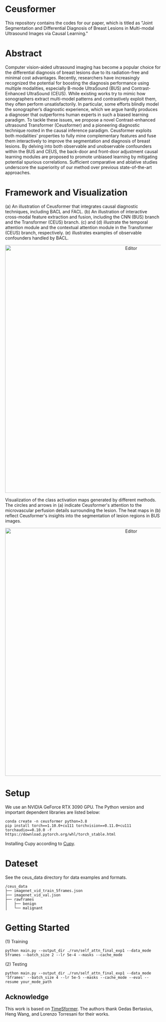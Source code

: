 # Ceusformer
This repository contains the codes for our paper, which is titled as "Joint Segmentation and Differential Diagnosis of Breast Lesions in Multi-modal Ultrasound Images via Causal Learning."

# Abstract

Computer vision-aided ultrasound imaging has become a popular choice for the differential diagnosis of breast lesions due to its radiation-free and minimal cost advantages. Recently, researchers have increasingly recognized the potential for boosting the diagnosis performance using multiple modalities, especially B-mode UltraSound (BUS) and Contrast-Enhanced UltraSound (CEUS). While existing works try to mimic how sonographers extract multi-model patterns and contrastively exploit them, they often perform unsatisfactorily. In particular, some efforts blindly model the sonographer’s diagnostic experience, which we argue hardly produces a diagnoser that outperforms human experts in such a biased learning paradigm. To tackle these issues, we propose a novel Contrast-enhanced ultrasound Transformer (Ceusformer) and a pioneering diagnostic technique rooted in the causal inference paradigm. Ceusformer exploits both modalities’ properties to fully mine complementary features and fuse them interactively to improve the segmentation and diagnosis of breast lesions. By delving into both observable and unobservable confounders within the BUS and CEUS, the back-door and front-door adjustment causal learning modules are proposed to promote unbiased learning by mitigating potential spurious correlations. Sufficient comparative and ablative studies underscore the superiority of our method over previous state-of-the-art approaches.

# Framework and Visualization

(a) An illustration of Ceusformer that integrates causal diagnostic techniques, including BACL and FACL. (b) An illustration of interactive cross-modal feature extraction and fusion, including the CNN (BUS) branch and the Transformer (CEUS) branch. (c) and (d) illustrate the temporal attention module and the contextual attention module in the Transformer (CEUS) branch, respectively. (e) illustrates examples of observable confounders handled by BACL.
<div align="center">
	<img src="./Fig1.png" alt="Editor" width="800">
</div>

Visualization of the class activation maps generated by different methods. The circles and arrows in (a) indicate Ceusformer's attention to the microvascular perfusion details surrounding the lesion. The heat maps in (b) reflect Ceusformer's insights into the segmentation of lesion regions in BUS images.
<div align="center">
	<img src="./Fig2.png" alt="Editor" width="800">
</div>

# Setup
We use an NVIDIA GeForce RTX 3090 GPU. The Python version and important dependent libraries are listed below:
```
conda create -n ceusformer python=3.8
pip install torch==1.10.0+cu111 torchvision==0.11.0+cu111 torchaudio==0.10.0 -f https://download.pytorch.org/whl/torch_stable.html
```
Installing Cupy according to [Cupy](https://docs.cupy.dev/en/stable/install.html).


# Dateset
See the ceus_data directory for data examples and formats. 

```
/ceus_data
├── imagenet_vid_train_5frames.json
├── imagenet_vid_val.json
├── rawframes
│   ├── benign
│   └── malignant
```

# Getting Started
(1) Training
```
python main.py --output_dir ./run/self_attn_final_exp1 --data_mode 5frames --batch_size 2 --lr 5e-4 --masks --cache_mode
```

(2) Testing
```
python main.py --output_dir ./run/self_attn_final_exp1 --data_mode '5frames' --batch_size 4 --lr 5e-5 --masks --cache_mode --eval --resume your_mode_path
```

## Acknowledge
This work is based on [TimeSformer](https://github.com/facebookresearch/TimeSformer). The authors thank Gedas Bertasius, Heng Wang, and Lorenzo Torresani for their works.
